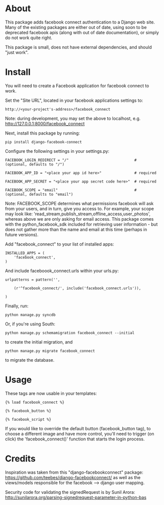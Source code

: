 About 
==============

This package adds facebook connect authentication to a Django web
site. Many of the existing packages are either out of date, using soon to be deprecated facebook
apis (along with out of date documentation), or simply do not work quite right. 

This package is small, does not have external dependencies, and should "just work".


Install
==============

You will need to create a Facebook application for facebook connect to work.

Set the "Site URL", located in your facebook applications settings to:

	http://<your-project's-address>/facebook_connect

Note: during development, you may set the above to localhost, e.g. http://127.0.0.1:8000/facebook_connect

Next, install this package by running:

	pip install django-facebook-connect

Configure the following settings in your settings.py:

	FACEBOOK_LOGIN_REDIRECT = "/"                              # (optional, defaults to "/")
	
	FACEBOOK_APP_ID = "<place your app id here>"               # required
	
	FACEBOOK_APP_SECRET = "<place your app secret code here>"  # required
	
	FACEBOOK_SCOPE = "email"						           # (optional, defaults to "email")

Note: FACEBOOK_SCOPE determines what permissions facebook will ask from your users,
	  and in turn, give you access to. For example, your scope may look like:
	  'read_stream,publish_stream,offline_access,user_photos', whereas above
	  we are only asking for email access. This package comes with the
	  python_facebook_sdk included for retrieving user information - but
	  does not gather more than the name and email at this time (perhaps
	  in future versions).

Add "facebook_connect" to your list of installed apps:

	INSTALLED_APPS = (
    	'facebook_connect',
	)

And include faceboook_connect.urls within your urls.py:

	urlpatterns = pattern('',
  
   		(r'^facebook_connect/', include('facebook_connect.urls')),

	)

Finally, run:

	python manage.py syncdb 

Or, if you're using South:

	python manage.py schemamigration facebook_connect --initial

to create the initial migration, and

	python manage.py migrate facebook_connect

to migrate the database.

Usage
==============

These tags are now usable in your templates:

	{% load facebook_connect %}
	
	{% facebook_button %}                

	{% facebook_script %}


If you would like to override the default button (facebook_button tag), to choose a different image and have more control, you'll need to trigger (on click) the 'facebook_connect()' function that starts the login process.

Credits
==============

Inspiration was taken from this "django-facebookconnect" package: https://github.com/teebes/django-facebookconnect/
as well as the views/models responsible for the facebook --> django user mapping.

Security code for validating the signedRequest is by Sunil Arora:
http://sunilarora.org/parsing-signedrequest-parameter-in-python-bas

